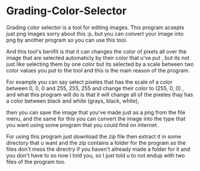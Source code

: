 # Grading-Color-Selector
Grading color selector is a tool for editing images.
This program acsepts just png images sorry about this :p,
but you can convert your image into png by another program so you can use this tool.

And this tool's benifit is that it can changes the color of pixels all over the image that are selected automaticly by their color that u've put
, but its not just like selecting them by one color but its selected by a scale between two color values you put to the tool and this is the main reason of the program.

For example you can say select pixeles that has the scale of a color between 0, 0, 0 and 255, 255, 255 and change their color to (255, 0, 0) ,
and what this program will do is that it will change all of the pixeles thay has a color between black and white (grays, black, white),

then you can save the image that you've made just as a png from the file menu, 
and the same for this you can convert the image into the type that you want using some program that you could find on internet.

For using this program just download the zip file then extract it in some directory that u want and the zip contains a folder for the program so the files don't mess the directry if you haven't allready made a folder for it and you don't have to so now I told you, so I just told u to not endup with two files of the program too.
